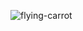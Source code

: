![flying-carrot](https://github.com/JMBoulos12/threejs/assets/65892342/98a670c1-07f0-4d16-ade3-ca200f7206db)
